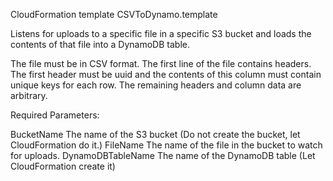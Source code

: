 
CloudFormation template CSVToDynamo.template

Listens for uploads to a specific file in a specific S3 bucket and loads the contents of that file into a DynamoDB table.

The file must be in CSV format.  The first line of the file contains headers.  The first header must be uuid and the contents of this column must contain unique keys for each row.  The remaining headers and column data are arbitrary.

Required Parameters:

BucketName          The name of the S3 bucket (Do not create the bucket, let CloudFormation do it.)
FileName            The name of the file in the bucket to watch for uploads.
DynamoDBTableName   The name of the DynamoDB table (Let CloudFormation create it)
